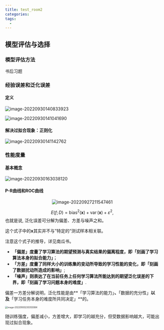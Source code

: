 ```yaml
---
title: test_room2
categories: 
tags:
  - 
---
```

## 模型评估与选择

### 模型评估方法

书后习题



### 经验误差和泛化误差

#### 定义

![image-20220930140833923](https://raw.githubusercontent.com/Lunaticsky-tql/my_picbed/main/test_room2/20221009095838379446_138_image-20220930140833923.png)

![image-20220930141041690](https://raw.githubusercontent.com/Lunaticsky-tql/my_picbed/main/test_room2/20221009095839911965_729_image-20220930141041690.png)

#### 解决过拟合现象：正则化

![image-20220930141142762](https://raw.githubusercontent.com/Lunaticsky-tql/my_picbed/main/test_room2/20221009095841464834_518_image-20220930141142762.png)

### 性能度量

#### 基本概念

![image-20220930163038120](https://raw.githubusercontent.com/Lunaticsky-tql/my_picbed/main/test_room2/20221009095842895740_246_image-20220930163038120.png)

#### P-R曲线和ROC曲线

<p align="center"><img alt="image-20220927211547461" height=""src="https://raw.githubusercontent.com/Lunaticsky-tql/my_picbed/main/%E6%9C%BA%E5%99%A8%E5%AD%A6%E4%B9%A0-%E6%A8%A1%E5%9E%8B%E8%AF%84%E4%BC%B0%E4%B8%8E%E9%80%89%E6%8B%A9/20220930234211807031_249_norm.gif" width=""/></p>


$$
E(f ; D)=\operatorname{bias}^2(\boldsymbol{x})+\operatorname{var}(\boldsymbol{x})+\varepsilon^2,
$$
也就是说, 泛化误差可分解为偏差、方差与噪声之和。

这个式子中的$\boldsymbol{x}$其实并不与”特定的“测试样本相关联。

注意这个式子的推导，详见南瓜书。

- **「偏差」**度量了学习算法的期望预测与真实结果的偏离程度，即**「刻画了学习算法本身的拟合能力」**；
- **「方差」**度量了同样大小的训练集的变动所导致的学习性能的变化，即**「刻画了数据扰动所造成的影响」**;
- **「噪声」**则表达了在当前任务上任何学习算法所能达到的期望泛化误差的下界，即**「刻画了学习问题本身的难度」**.

偏差一方差分解说明，泛化性能是由**「学习算法的能力」**、**「数据的充分性」**以及**「学习任务本身的难度所共同决定」**的。

<img src="https://raw.githubusercontent.com/Lunaticsky-tql/my_picbed/main/test_room2/20221009095844048379_371_image-20220930230353084.png" alt="image-20220930230353084" style="zoom:50%;" />

随训练强度，偏差减小，方差增大，即学习的越充分，但受数据影响越大，可能出现过拟合现象。
